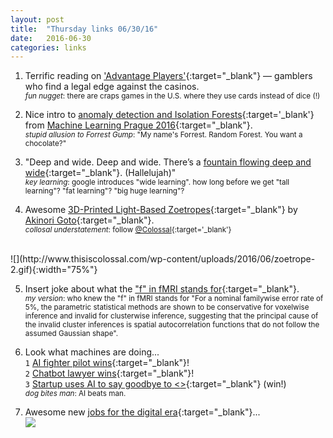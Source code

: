 ```yaml
---
layout: post
title:  "Thursday links 06/30/16"
date:   2016-06-30
categories: links
---
```


1. Terrific reading on ['Advantage Players'](http://www.nytimes.com/2016/07/03/magazine/how-advantage-players-game-the-casinos.html){:target="_blank"} — gamblers who find a legal edge against the casinos.  
<small>_fun nugget_: there are craps games in the U.S. where they use cards instead of dice (!)</small>

2. Nice intro to [anomaly detection and Isolation Forests](https://www.youtube.com/watch?v=7dHyNPE9sgg&index=10&list=PLGCUH_HW2TkxHOYwjpYG3wERaNvTu_VfS){:target='_blank'} from [Machine Learning Prague 2016](https://www.youtube.com/playlist?list=PLGCUH_HW2TkxHOYwjpYG3wERaNvTu_VfS){:target="_blank"}.  
<small>_stupid allusion to Forrest Gump_: "My name's Forrest. Random Forest. You want a chocolate?"</small>

3. "Deep and wide.  Deep and wide. There’s a [fountain flowing deep and wide](https://research.googleblog.com/2016/06/wide-deep-learning-better-together-with.html){:target="_blank"}. (Hallelujah)"  
<small>_key learning_: google introduces "wide learning". how long before we get 
"tall learning"? "fat learning"? "big huge learning"?</small>

4. Awesome [3D-Printed Light-Based Zoetropes](http://www.thisiscolossal.com/2016/06/a-fascinating-3d-printed-light-based-zoetrope-by-akinori-goto/){:target="_blank"} by [Akinori Goto](http://akinorigoto.tumblr.com/){:target="_blank"}.  
<small>_collosal understatement_: follow [@Colossal](https://twitter.com/Colossal){:target='_blank'}</small>  
<br/>
![](http://www.thisiscolossal.com/wp-content/uploads/2016/06/zoetrope-2.gif){:width="75%"}

5. Insert joke about what the ["f" in fMRI stands for](http://www.pnas.org/content/early/2016/06/27/1602413113){:target="_blank"}.  
<small>_my version_: who knew the "f" in fMRI stands for "For a nominal familywise error rate of 5%, the parametric statistical methods are shown to be conservative for voxelwise inference and invalid for clusterwise inference, suggesting that the principal cause of the invalid cluster inferences is spatial autocorrelation functions that do not follow the assumed Gaussian shape".</small>

6. Look what machines are doing...  
`1` [AI fighter pilot wins](http://www.bbc.com/news/technology-36650848){:target="_blank"}!    
`2` [Chatbot lawyer wins](https://www.theguardian.com/technology/2016/jun/28/chatbot-ai-lawyer-donotpay-parking-tickets-london-new-york){:target="_blank"}!  
`3` [Startup uses AI to say goodbye to <<insert job occupation>>](https://techcrunch.com/2016/06/28/goodbye-accountants-startup-builds-ai-to-automate-all-your-accounting/){:target="_blank"} (win!)  
<small>_dog bites man_: AI beats man.</small>

7. Awesome new [jobs for the digital era](https://twitter.com/EricTopol/status/747964566227714050){:target="_blank"}...    
![](https://pbs.twimg.com/media/CmFNvNVVEAEmqQi.jpg)
